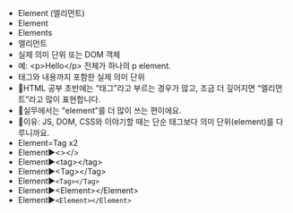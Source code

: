 - Element (엘리먼트)
- Element
- Elements
- 엘리먼트
- 실제 의미 단위 또는 DOM 객체
- 예: \<p>Hello\</p> 전체가 하나의 p element.
- 태그와 내용까지 포함한 실제 의미 단위
- 📌HTML 공부 초반에는 “태그”라고 부르는 경우가 많고, 조금 더 깊어지면 “엘리먼트”라고 많이 표현합니다.
- 📌실무에서는 “element”를 더 많이 쓰는 편이에요.
- 📌이유: JS, DOM, CSS와 이야기할 때는 단순 태그보다 의미 단위(element)를 다루니까요.
- Element=Tag x2
- Element▶️\<>\</>
- Element▶️\<tag>\</tag>
- Element▶️\<Tag>\</Tag>
- Element▶️`<Tag></Tag>`
- Element▶️\<Element>\</Element>
- Element▶️`<Element></Element>`